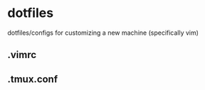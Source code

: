 # dotfiles
dotfiles/configs for customizing a new machine (specifically vim)

## .vimrc


## .tmux.conf
